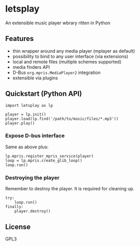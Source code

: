 # letsplay
An extensible music player wbrary ritten in Python

## Features

  * thin wrapper around any media player (mplayer as default)
  * possibility to bind to any user interface (via extensions)
  * local and remote files (multiple schemes supported)
  * media finders API
  * D-Bus `org.mpris.MediaPlayer2` integration
  * extensible via plugins
  
## Quickstart (Python API)

```
import letsplay as lp

player = lp.init()
player.load(lp.find('/path/to/music/files/*.mp3'))
player.play()
```

### Expose D-bus interface

Same as above plus:

```
lp.mpris.register_mpris_service(player)
loop = lp.mpris.create_glib_loop()
loop.run()
```

### Destroying the player

Remember to destroy the player. It is required for cleaning up.

```
try:
    loop.run()
finally:
    player.destroy()
```

## License

GPL3
